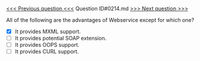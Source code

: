 [<<< Previous question <<<](0213.md)  Question ID#0214.md  [>>> Next question >>>](0215.md) 

All of the following are the advantages of Webservice except for which one?

- [x] It provides MXML support.
- [ ] It provides potential SOAP extension.
- [ ] It provides OOPS support.
- [ ] It provides CURL support.
